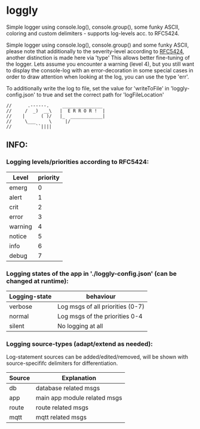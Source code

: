 # loggly

Simple logger using console.log(), console.group(), some funky ASCII, coloring and custom delimiters - supports log-levels acc. to RFC5424.

Simple logger using console.log(), console.group() and some funky ASCII, please note that additionally to the severity-level 
according to [RFC5424](https://datatracker.ietf.org/doc/html/rfc5424), another distinction is made here via 'type' This allows better fine-tuning of the logger. 
Lets assume you encounter a warning (level 4), but you still want to display the console-log with an error-decoration 
in some special cases in order to draw attention when looking at the log, you can use the type 'err'.

To additionally write the log to file, set the value for 'writeToFile' in 'loggly-config.json' to true and set the correct path for 'logFileLocation'

```
//      .------.     _______________ 
//     /  _)  __\   |  E R R O R !  |
//    |      ( )/   |_  ____________|
//     \___     \     |/
//         ``||||      
```

## INFO: 

### Logging levels/priorities according to RFC5424:
  
| Level  | priority |
|---|---|
| emerg |  0 |
| alert | 1 |
| crit | 2 | 
| error | 3 | 
| warning | 4 | 
| notice | 5 | 
| info | 6 | 
| debug | 7 | 


### Logging states of the app in './loggly-config.json' (can be changed at runtime):

| Logging-state | behaviour |
|---|---|
| verbose | Log msgs of all priorities (0-7) |
| normal | Log msgs of the priorities 0-4 |
| silent | No logging at all | 

### Logging source-types (adapt/extend as needed):

Log-statement sources can be added/edited/removed, will be shown with source-specififc delimiters for differentiation. 

| Source | Explanation |
|---|---|
| db | database related msgs |
| app | main app module related msgs |
| route | route related msgs | 
| mqtt | mqtt related msgs | 
